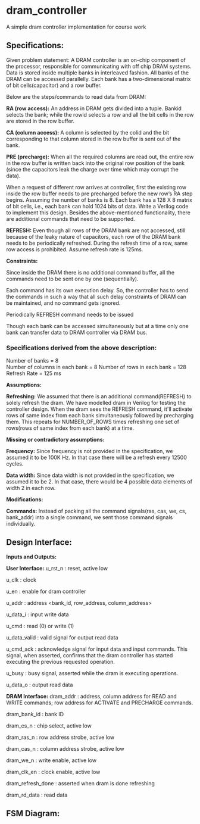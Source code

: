 # dram_controller
A simple dram controller implementation for course work 

## Specifications: 

Given problem statement: A DRAM controller is an on-chip component of the processor, responsible for communicating with off chip DRAM systems. Data is stored inside multiple banks in interleaved fashion. All banks of the DRAM can be accessed parallelly. Each bank has a two-dimensional matrix of bit cells(capacitor) and a row buffer.  

Below are the steps/commands to read data from DRAM:  

**RA (row access):** An address in DRAM gets divided into a tuple. Bankid selects the bank; while the rowid selects a row and all the bit cells in the row are stored in the row buffer.  

**CA (column access):** A column is selected by the colid and the bit corresponding to that column stored in the row buffer is sent out of the bank.  

**PRE (precharge):** When all the required columns are read out, the entire row in the row buffer is written back into the original row position of the bank (since the capacitors leak the charge over time which may corrupt the data).  

When a request of different row arrives at controller, first the existing row inside the row buffer needs to pre precharged before the new row’s RA step begins. Assuming the number of banks is 8. Each bank has a 128 X 8 matrix of bit cells, i.e., each bank can hold 1024 bits of data. Write a Verilog code to implement this design. Besides the above-mentioned functionality, there are additional commands that need to be supported.  

**REFRESH:** Even though all rows of the DRAM bank are not accessed, still because of the leaky nature of capacitors, each row of the DRAM bank needs to be periodically refreshed. During the refresh time of a row, same row access is prohibited. Assume refresh rate is 125ms.  

**Constraints:**  

Since inside the DRAM there is no additional command buffer, all the commands need to be sent one by one (sequentially).  

Each command has its own execution delay. So, the controller has to send the commands in such a way that all such delay constraints of DRAM can be maintained, and no command gets ignored.  

Periodically REFRESH command needs to be issued  

Though each bank can be accessed simultaneously but at a time only one bank can transfer data to DRAM controller via DRAM bus. 

### Specifications derived from the above description: 

  Number of banks 			= 	8  
  Number of columns in each bank	= 	8 
  Number of rows in each bank		= 	128 
  Refresh Rate				= 	125 ms 

**Assumptions:** 

**Refreshing:** We assumed that there is an additional command(REFRESH) to solely refresh the dram. We have modelled dram in Verilog for testing the controller design. When the dram sees the REFRESH command, it'll activate rows of same index from each bank simultaneously followed by precharging them. This repeats for NUMBER_OF_ROWS times refreshing one set of rows(rows of same index from each bank) at a time.  

**Missing or contradictory assumptions:** 

**Frequency:** Since frequency is not provided in the specification, we assumed it to be 100K Hz. In that case there will be a refresh every 12500 cycles. 

**Data width:** Since data width is not provided in the specification, we assumed it to be 2. In that case, there would be 4 possible data elements of width 2 in each row. 

**Modifications:** 

**Commands:** Instead of packing all the command signals(ras, cas, we, cs, bank_addr) into a single command, we sent those command signals individually.

## Design Interface:

**Inputs and Outputs:**   

**User Interface:** 
u_rst_n	      : reset, active low 

u_clk	        : clock 

u_en		      : enable for dram controller 

u_addr	      : address <bank_id, row_address, column_address> 

u_data_i      : input write data 

u_cmd		      : read (0) or write (1) 

u_data_valid  : valid signal for output read data 

u_cmd_ack		  : acknowledge signal for input data and input commands. This signal, when asserted, confirms that the dram controller has started executing the           previous requested operation. 

u_busy		    : busy signal, asserted while the dram is executing operations. 

u_data_o		  : output read data 

**DRAM Interface:** 
dram_addr		: address, column address for READ and WRITE commands; row address for ACTIVATE and PRECHARGE commands. 

dram_bank_id		: bank ID  

dram_cs_n		: chip select, active low 

dram_ras_n		: row address strobe, active low 

dram_cas_n		: column address strobe, active low 

dram_we_n		: write enable, active low 

dram_clk_en		: clock enable, active low 

dram_refresh_done	: asserted when dram is done refreshing 

dram_rd_data		: read data 

 
## FSM Diagram:  
